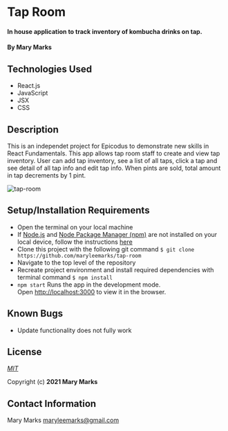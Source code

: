 # Tap Room

#### In house application to track inventory of kombucha drinks on tap.

#### By **Mary Marks**

## Technologies Used

* React.js
* JavaScript
* JSX
* CSS

## Description

This is an independet project for Epicodus to demonstrate new skills in React Fundamentals. This app allows tap room staff to create and view tap inventory. User can add tap inventory, see a list of all taps, click a tap and see detail of all tap info and edit tap info. When pints are sold, total amount in tap decrements by 1 pint.


![tap-room](/src/components/img/tap-room.jpg)

## Setup/Installation Requirements

* Open the terminal on your local machine
* If [Node.js](https://nodejs.org/en/) and [Node Package Manager (npm)](https://www.npmjs.com/) are not installed on your local device, follow the instructions [here](https://www.learnhowtoprogram.com/intermediate-javascript/getting-started-with-javascript/installing-node-js)
* Clone this project with the following git command `$ git clone https://github.com/maryleemarks/tap-room`
* Navigate to the top level of the repository
* Recreate project environment and install required dependencies with terminal command `$ npm install`
* `npm start` Runs the app in the development mode.\
Open [http://localhost:3000](http://localhost:3000) to view it in the browser.

## Known Bugs

* Update functionality does not fully work

## License
*[MIT](https://choosealicense.com/licenses/mit/)*

Copyright (c) **2021 Mary Marks**

## Contact Information
Mary Marks <maryleemarks@gmail.com>